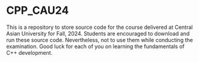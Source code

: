 # CPP_CAU24
This is a repository to store source code for the course delivered at Central Asian University for Fall, 2024. Students are encouraged to download and run these source code. Nevertheless, not to use them while conducting the examination. Good luck for each of you on learning the fundamentals of C++ development.
